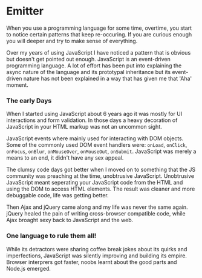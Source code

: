 # Emitter

When you use a programming language for some time, overtime, you start to notice certain patterns that keep re-occuring. If you are curious enough you will deeper and try to make sense of everything.

Over my years of using JavaScript I have noticed a pattern that is obvious but doesn't get pointed out enough. JavaScript is an event-driven programming language. A lot of effort has been put into explaining the async nature of the language and its prototypal inheritance but its event-driven nature has not been explained in a way that has given me that 'Aha' moment.

### The early Days
When I started using JavaScript about 6 years ago it was mostly for UI interactions and form validation. In those days a heavy decoration of JavaScript in your HTML markup was not an uncommon sight.

JavaScript events where mainly used for interacting with DOM objects. Some of the commonly used DOM event handlers were: `onLoad`, `onClick`, `onFocus`, `onBlur`, `onMouseOver`, `onMouseOut`, `onSubmit`. JavaScript was merely a means to an end, it didn't have any sex appeal.

The clumsy code days got better when I moved on to something that the JS community was preaching at the time, unobtrusive JavaScript. Unobtrusive JavaScript meant seperating your JavaScript code from the HTML and using the DOM to access HTML elements. The result was cleaner and more debuggable code, life was getting better.

Then Ajax and jQuery came along and my life was never the same again. jQuery healed the pain of writing cross-browser compatible code, while Ajax broaght sexy back to JavaScript and the web. 

### One language to rule them all!
While its detractors were sharing coffee break jokes about its quirks and imperfections, JavaScript was silently improving and building its empire. Browser interprers got faster, noobs learnt about the good parts and Node.js emerged.

